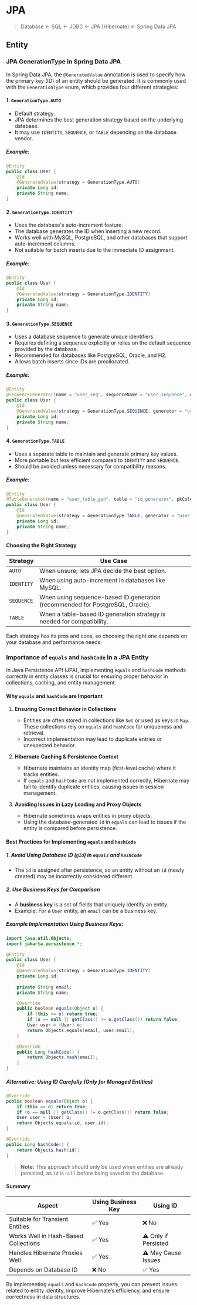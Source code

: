 # JPA

> Database <- SQL <- JDBC <- JPA (Hibernate) <- Spring Data JPA

## Entity

### JPA GenerationType in Spring Data JPA

In Spring Data JPA, the `@GeneratedValue` annotation is used to specify how the primary key (ID) of an entity should be generated. It is commonly used with the `GenerationType` enum, which provides four different strategies:

#### 1. `GenerationType.AUTO`
- Default strategy.
- JPA determines the best generation strategy based on the underlying database.
- It may use `IDENTITY`, `SEQUENCE`, or `TABLE` depending on the database vendor.

##### Example:
```java
@Entity
public class User {
    @Id
    @GeneratedValue(strategy = GenerationType.AUTO)
    private Long id;
    private String name;
}
```

#### 2. `GenerationType.IDENTITY`
- Uses the database's auto-increment feature.
- The database generates the ID when inserting a new record.
- Works well with MySQL, PostgreSQL, and other databases that support auto-increment columns.
- Not suitable for batch inserts due to the immediate ID assignment.

##### Example:
```java
@Entity
public class User {
    @Id
    @GeneratedValue(strategy = GenerationType.IDENTITY)
    private Long id;
    private String name;
}
```

#### 3. `GenerationType.SEQUENCE`
- Uses a database sequence to generate unique identifiers.
- Requires defining a sequence explicitly or relies on the default sequence provided by the database.
- Recommended for databases like PostgreSQL, Oracle, and H2.
- Allows batch inserts since IDs are preallocated.

##### Example:
```java
@Entity
@SequenceGenerator(name = "user_seq", sequenceName = "user_sequence", allocationSize = 1)
public class User {
    @Id
    @GeneratedValue(strategy = GenerationType.SEQUENCE, generator = "user_seq")
    private Long id;
    private String name;
}
```

#### 4. `GenerationType.TABLE`
- Uses a separate table to maintain and generate primary key values.
- More portable but less efficient compared to `IDENTITY` and `SEQUENCE`.
- Should be avoided unless necessary for compatibility reasons.

##### Example:
```java
@Entity
@TableGenerator(name = "user_table_gen", table = "id_generator", pkColumnName = "gen_name", valueColumnName = "gen_value", pkColumnValue = "user_id", allocationSize = 1)
public class User {
    @Id
    @GeneratedValue(strategy = GenerationType.TABLE, generator = "user_table_gen")
    private Long id;
    private String name;
}
```

#### Choosing the Right Strategy
| Strategy      | Use Case |
|--------------|---------|
| `AUTO`       | When unsure; lets JPA decide the best option. |
| `IDENTITY`   | When using auto-increment in databases like MySQL. |
| `SEQUENCE`   | When using sequence-based ID generation (recommended for PostgreSQL, Oracle). |
| `TABLE`      | When a table-based ID generation strategy is needed for compatibility. |

Each strategy has its pros and cons, so choosing the right one depends on your database and performance needs.

### Importance of `equals` and `hashCode` in a JPA Entity

In Java Persistence API (JPA), implementing `equals` and `hashCode` methods correctly in entity classes is crucial for ensuring proper behavior in collections, caching, and entity management.

#### Why `equals` and `hashCode` are Important

1. **Ensuring Correct Behavior in Collections**
   - Entities are often stored in collections like `Set` or used as keys in `Map`. These collections rely on `equals` and `hashCode` for uniqueness and retrieval.
   - Incorrect implementation may lead to duplicate entries or unexpected behavior.

2. **Hibernate Caching & Persistence Context**
   - Hibernate maintains an identity map (first-level cache) where it tracks entities.
   - If `equals` and `hashCode` are not implemented correctly, Hibernate may fail to identify duplicate entities, causing issues in session management.

3. **Avoiding Issues in Lazy Loading and Proxy Objects**
   - Hibernate sometimes wraps entities in proxy objects.
   - Using the database-generated `id` in `equals` can lead to issues if the entity is compared before persistence.

#### Best Practices for Implementing `equals` and `hashCode`

##### 1. Avoid Using Database ID (`@Id`) in `equals` and `hashCode`
- The `id` is assigned after persistence, so an entity without an `id` (newly created) may be incorrectly considered different.

##### 2. Use Business Keys for Comparison
- A **business key** is a set of fields that uniquely identify an entity.
- Example: For a `User` entity, an `email` can be a business key.

##### Example Implementation Using Business Keys:
```java
import java.util.Objects;
import jakarta.persistence.*;

@Entity
public class User {
    @Id
    @GeneratedValue(strategy = GenerationType.IDENTITY)
    private Long id;
    
    private String email;
    private String name;

    @Override
    public boolean equals(Object o) {
        if (this == o) return true;
        if (o == null || getClass() != o.getClass()) return false;
        User user = (User) o;
        return Objects.equals(email, user.email);
    }

    @Override
    public Long hashCode() {
        return Objects.hash(email);
    }
}
```

##### Alternative: Using ID Carefully (Only for Managed Entities)
```java
@Override
public boolean equals(Object o) {
    if (this == o) return true;
    if (o == null || getClass() != o.getClass()) return false;
    User user = (User) o;
    return Objects.equals(id, user.id);
}

@Override
public Long hashCode() {
    return Objects.hash(id);
}
```
> **Note:** This approach should only be used when entities are already persisted, as `id` is `null` before being saved to the database.

#### Summary
| Aspect | Using Business Key | Using ID |
|--------|------------------|---------|
| Suitable for Transient Entities | ✅ Yes | ❌ No |
| Works Well in Hash-Based Collections | ✅ Yes | ⚠️ Only if Persisted |
| Handles Hibernate Proxies Well | ✅ Yes | ⚠️ May Cause Issues |
| Depends on Database ID | ❌ No | ✅ Yes |

By implementing `equals` and `hashCode` properly, you can prevent issues related to entity identity, improve Hibernate’s efficiency, and ensure correctness in data structures.



